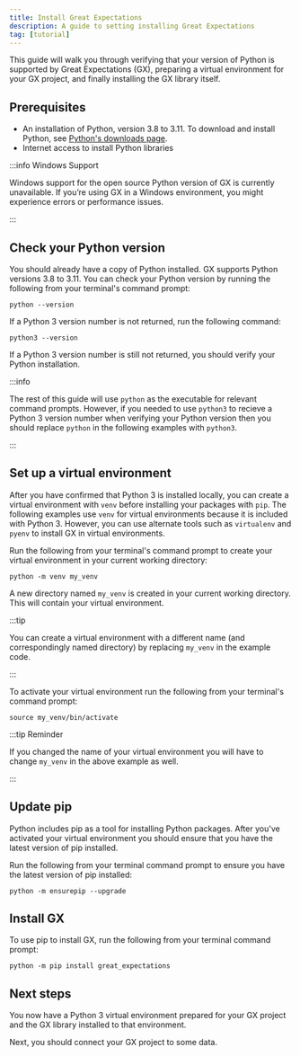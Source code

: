 ```yaml
---
title: Install Great Expectations
description: A guide to setting installing Great Expectations
tag: [tutorial]
---
```


This guide will walk you through verifying that your version of Python is supported by Great Expectations (GX), preparing a virtual environment for your GX project, and finally installing the GX library itself.

## Prerequisites

- An installation of Python, version 3.8 to 3.11.  To download and install Python, see [Python's downloads page](https://www.python.org/downloads/).
- Internet access to install Python libraries

:::info Windows Support

Windows support for the open source Python version of GX is currently unavailable. If you’re using GX in a Windows environment, you might experience errors or performance issues.

:::

## Check your Python version

You should already have a copy of Python installed.  GX supports Python versions 3.8 to 3.11.  You can check your Python version by running the following from your terminal's command prompt:

```commandline
python --version
```

If a Python 3 version number is not returned, run the following command:

```commandline
python3 --version
```

If a Python 3 version number is still not returned, you should verify your Python installation.

:::info 

The rest of this guide will use `python` as the executable for relevant command prompts.  However, if you needed to use `python3` to recieve a Python 3 version number when verifying your Python version then you should replace `python` in the following examples with `python3`.

:::

## Set up a virtual environment

After you have confirmed that Python 3 is installed locally, you can create a virtual environment with `venv` before installing your packages with `pip`.  The following examples use `venv` for virtual environments because it is included with Python 3.  However, you can use alternate tools such as `virtualenv` and `pyenv` to install GX in virtual environments.

Run the following from your terminal's command prompt to create your virtual environment in your current working directory:

```commandline
python -m venv my_venv
```

A new directory named `my_venv` is created in your current working directory.  This will contain your virtual environment.

:::tip 

You can create a virtual environment with a different name (and correspondingly named directory) by replacing `my_venv` in the example code.

:::

To activate your virtual environment run the following from your terminal's command prompt:

```commandline
source my_venv/bin/activate
```

:::tip Reminder 

If you changed the name of your virtual environment you will have to change `my_venv` in the above example as well.

:::


##  Update pip

Python includes pip as a tool for installing Python packages. After you've activated your virtual environment you should ensure that you have the latest version of pip installed.

Run the following from your terminal command prompt to ensure you have the latest version of pip installed:

```commandline
python -m ensurepip --upgrade
```

## Install GX

To use pip to install GX, run the following from your terminal command prompt:

```commandline
python -m pip install great_expectations
```

## Next steps

You now have a Python 3 virtual environment prepared for your GX project and the GX library installed to that environment.  

Next, you should connect your GX project to some data.